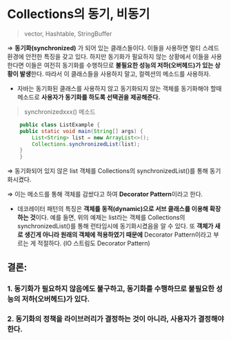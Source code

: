 # Collections의 동기, 비동기

> vector, Hashtable, StringBuffer

⇒ **동기화(synchronized)** 가 되어 있는 클래스들이다. 이들을 사용하면 멀티 스레드 환경에 안전한 특징을 갖고 있다. 하지만 동기화가 필요하지 않는 상황에서 이들을 사용한다면 이들은 여전히 동기화를 수행하므로 **불필요한 성능의 저하(오버헤드)가 있는 상황이 발생**한다. 따라서 이 클래스들을 사용하지 말고, 컬렉션의 메소드를 사용하자.<br> 

- 자바는 동기화된 클래스를 사용하지 않고 동기화되지 않는 객체를 동기화해야 할때 메소드로 **사용자가 동기화를 하도록 선택권을 제공해준다.**

> synchronizedxxx() 메소드

```java
    public class ListExample {
    public static void main(String[] args) {
        List<String> list = new ArrayList<>();
        Collections.synchronizedList(list);
    }
    }
```

⇒ 동기화되어 있지 않은 list 객체를 Collections의 synchronizedList()를 통해 동기화시켰다.<br>

⇒ 이는 메소드를 통해 객체를 감쌌다고 하여 **Decorator Pattern**이라고 한다. <br>

- 데코레이터 패턴의 특징은 **객체를 동적(dynamic)으로 서브 클래스를 이용해 확장하는 것**이다. 예를 들면, 위의 예제는 list라는 객체를 Collections의 synchronizedList()를 통해 런타임시에 동기화시켰음을 알 수 있다. 또 **객체가 새로 생긴게 아니라 원래의 객체에 적용하였기 때문에** Decorator Pattern이라고 부르는 게 적절하다. (IO 스트림도 Decorator Pattern)

## 결론:

### 1. 동기화가 필요하지 않음에도 불구하고, 동기화를 수행하므로 불필요한 성능의 저하(오버헤드)가 있다.

### 2. 동기화의 정책을 라이브러리가 결정하는 것이 아니라, 사용자가 결정해야 한다.
